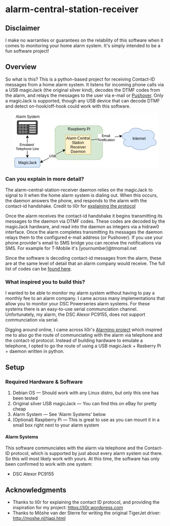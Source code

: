 # alarm-central-station-receiver
  
## Disclaimer 
I make no warranties or guarantees on the relability of this software when it comes to monitoring your home alarm system.  It's simply intended to be a fun software project!

## Overview
So what is this?  This is a python-based project for receiving Contact-ID messages from a home alarm system.  It listens for incoming phone calls via a USB magicJack (the original silver kind), decodes the DTMF codes from the alarm, and relays the messages to the user via e-mail or [Pushover](http://www.pushover.net).  Only a magicJack is supported, though any USB device that can decode DTMF and detect on-hook/off-hook could work with this software.

<p align="center"><img src=documentation/alarm-diagram.jpg /></p>
          
### Can you explain in more detail?

The alarm-central-station-receiver daemon relies on the magicJack to signal to it when the home alarm system is dialing out.  When this occurs, the daemon answers the phone, and responds to the alarm with the contact-id handshake.  Credit to li0r for [explaining the protocol](https://li0r.wordpress.com/contact-id-protocol/)

Once the alarm receives the contact-id handshake it begins transmitting its messages to the daemon via DTMF codes.  These codes are decoded by the magicJack hardware, and read into the daemon as integers via a hidraw0 interface.  Once the alarm completes transmitting its messages the daemon relays them to the configured e-mail address (or Pushover).  If you use your phone provider's email to SMS bridge you can receive the notifications via SMS.  For example for T-Mobile it's [yournumber]@tmomail.net

Since the software is decoding contact-id messages from the alarm, these are at the same level of detail that an alarm company would receive.  The full list of codes can be [found here](https://github.com/scudre/alarm-central-station-receiver/blob/master/alarm_central_station_receiver/contact_id/dsc.py).

### What inspired you to build this?

I wanted to be able to monitor my alarm system without having to pay a monthly fee to an alarm company.  I came across many implementations that allow you to monitor your DSC Powerseries alarm systems.  For these systems there is an easy-to-use serial communciation channel.  Unfortunately, my alarm, the DSC Alexor PC9155, does not support communciation via serial.  

Digging around online, I came across li0r's [Alarmino project](https://li0r.wordpress.com/) which inspired me to also go the route of communciating with the alarm via telephone and the contact-id protocol.  Instead of building hardware to emulate a telephone, I opted to go the route of using a USB magicJack + Rasberry Pi + daemon written in python.

## Setup
### Required Hardware & Software

1) Debian OS — Should work with any Linux distro, but only this one has been tested
2) Original silver USB magicJack — You can find this on eBay for pretty cheap
3) Alarm System — See 'Alarm Systems' below
4) (Optional) Raspberry Pi — This is great to use as you can mount it in a small box right next to your alarm system

#### Alarm Systems
This software communciates with the alarm via telephone and the Contact-ID protocol, which is supported by just about every alarm system out there.  So this will most likely work with yours.  At this time, the software has only been confirmed to work with one system:

- DSC Alexor PC9155

## Acknowledgments
* Thanks to li0r for explaining the contact ID protocol, and providing the inspiration for my project: https://li0r.wordpress.com
* Thanks to Môshe van der Sterre for writing the original TigerJet driver: http://moshe.nl/tjapi.html
